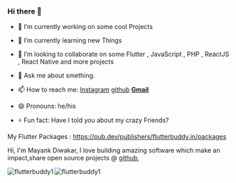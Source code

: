 ### Hi there 👋


- 🔭 I’m currently working on some cool Projects
- 🌱 I’m currently learning new Things 
- 👯 I’m looking to collaborate on some Flutter , JavaScript , PHP , ReactJS , React Native and more projects

- 💬 Ask me about smething.
- 📫 How to reach me: [Instagram](https://www.instagram.com/mayankdiwakarr) [github](https://github.com/codeking5) [**Gmail**](mailto:mayanksmind@gmail.com)
- 😄 Pronouns: he/his
- ⚡ Fun fact: Have I told you about my crazy Friends?

My Flutter Packages : https://pub.dev/publishers/flutterbuddy.in/packages

Hi, I'm Mayank Diwakar, I love building amazing software which make an impact,share open source projects @ [github](https://github.com/codeking5),

<p><img align="left" style="margin-bottom:10px;" src="https://github-readme-stats.vercel.app/api/top-langs/?username=flutterbuddy1" alt="flutterbuddy1" /></p>

<!-- [![Top Langs](https://github-readme-stats.vercel.app/api/top-langs/?username=codeking5&layout=compact)](https://github.com/anuraghazra/github-readme-stats) -->

<p><img align="center" src="https://github-readme-stats.vercel.app/api?username=flutterbuddy1&show_icons=true&locale=en" alt="flutterbuddy1" /></p>
